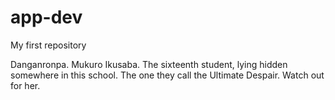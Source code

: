 # app-dev
My first repository

Danganronpa.
Mukuro Ikusaba. The sixteenth student, lying hidden somewhere in this school. The one they call the Ultimate Despair. Watch out for her.
